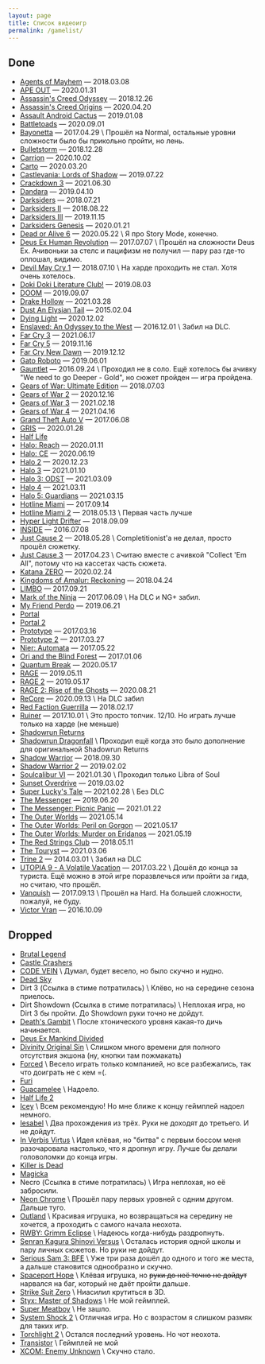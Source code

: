 ```yaml
---
layout: page
title: Список видеоигр
permalink: /gamelist/
---
```


## Done
- [Agents of Mayhem](http://store.steampowered.com/app/304530/Agents_of_Mayhem/) — 2018.03.08
- [APE OUT](https://store.steampowered.com/app/447150/APE_OUT/) — 2020.01.31
- [Assassin's Creed Odyssey](https://store.ubi.com/us/assassins-creed-odyssey-ultimate-edition/5afda8aa6b54a4271407a875.html?lang=en_US) — 2018.12.26
- [Assassin's Creed Origins](https://store.ubi.com/us/assassins-creed--origins-gold-edition/59245fb4adc724ef3f8b456e.html?lang=en_US&edition=Gold%20Edition) — 2020.04.20
- [Assault Android Cactus](http://store.steampowered.com/app/250110/Assault_Android_Cactus/) — 2019.01.08
- [Battletoads](https://www.xbox.com/en-US/games/battletoads) — 2020.09.01
- [Bayonetta](http://store.steampowered.com/app/460790/agecheck) — 2017.04.29 \\
  Прошёл на Normal, остальные уровни сложности было бы прикольно пройти, но лень.
- [Bulletstorm](https://store.steampowered.com/app/501590/Bulletstorm_Full_Clip_Edition/) — 2018.12.28
- [Carrion](https://www.microsoft.com/en-us/p/carrion/9npkknbj258v) — 2020.10.02
- [Carto](https://www.microsoft.com/en-us/p/carto/9nj2xxpjvdrd) — 2020.03.20
- [Castlevania: Lords of Shadow](https://store.steampowered.com/app/234080/Castlevania_Lords_of_Shadow__Ultimate_Edition/) — 2019.07.22
- [Crackdown 3](https://www.microsoft.com/en-us/p/crackdown-3/9nxr6469dm2p) — 2021.06.30
- [Dandara](https://store.steampowered.com/app/612390/Dandara/) — 2019.04.10
- [Darksiders](https://store.steampowered.com/app/462780/Darksiders_Warmastered_Edition/) — 2018.07.21
- [Darksiders II](https://store.steampowered.com/app/388410/Darksiders_II_Deathinitive_Edition/) — 2018.08.22
- [Darksiders III](https://store.steampowered.com/app/606280/Darksiders_III) — 2019.11.15
- [Darksiders Genesis](https://store.steampowered.com/app/710920/Darksiders_Genesis/) — 2020.01.21
- [Dead or Alive 6](https://store.steampowered.com/app/838380/DEAD_OR_ALIVE_6/) — 2020.05.22 \\
  Я про Story Mode, конечно.
- [Deus Ex Human Revolution](http://store.steampowered.com/app/238010/Deus_Ex_Human_Revolution__Directors_Cut/) — 2017.07.07 \\
Прошёл на сложности Deus Ex. Ачивоньки за стелс и пацифизм не получил — пару раз где-то оплошал, видимо.
- [Devil May Cry 1](https://store.steampowered.com/app/631510/Devil_May_Cry_HD_Collection/) — 2018.07.10 \\
На харде проходить не стал. Хотя очень хотелось.
- [Doki Doki Literature Club!](https://store.steampowered.com/app/698780/Doki_Doki_Literature_Club/) — 2019.08.03
- [DOOM](https://store.steampowered.com/app/379720/DOOM/) — 2019.09.07
- [Drake Hollow](https://www.microsoft.com/en-us/p/drake-hollow/9pgnggwbx1nr) — 2021.03.28
- [Dust An Elysian Tail](http://store.steampowered.com/app/236090/Dust_An_Elysian_Tail/) — 2015.02.04
- [Dying Light](https://www.microsoft.com/en-us/p/dying-light/bxn9lb6r3zpg) — 2020.12.02
- [Enslaved: An Odyssey to the West](http://store.steampowered.com/app/245280/ENSLAVED_Odyssey_to_the_West_Premium_Edition/) — 2016.12.01 \\
  Забил на DLC.
- [Far Cry 3](https://www.microsoft.com/en-us/p/far-cry-3-classic-edition/bv2zvp7pjzwl) — 2021.06.17
- [Far Cry 5](https://store.ubi.com/us/far-cry--5/591567f6ca1a6460388b456a.html?lang=en_US) — 2019.11.16
- [Far Cry New Dawn](https://store.ubi.com/us/far-cry-new-dawn/5bf319696b54a4ddc91e8843.html) — 2019.12.12
- [Gato Roboto](https://store.steampowered.com/app/916730/Gato_Roboto/) — 2019.06.01
- [Gauntlet](http://store.steampowered.com/app/258970/Gauntlet_Slayer_Edition/) — 2016.09.24 \\
  Проходил не в соло. Ещё хотелось бы ачивку "We need to go Deeper - Gold", но сюжет пройден — игра пройдена.
- [Gears of War: Ultimate Edition](https://www.microsoft.com/en-us/p/gears-of-war-ultimate-edition/bqt21vxfs52f) — 2018.07.03
- [Gears of War 2](https://www.microsoft.com/en-us/p/gears-of-war-2/c1sdbnrfxt1d) — 2020.12.16
- [Gears of War 3](https://www.microsoft.com/en-us/p/gears-of-war-3/bpkdqssfq9wv) — 2021.02.18
- [Gears of War 4](https://www.microsoft.com/en-us/p/gears-of-war-4/9nblggh4pbbm) — 2021.04.16
- [Grand Theft Auto V](http://store.steampowered.com/app/271590/Grand_Theft_Auto_V/) — 2017.06.08
- [GRIS](https://store.steampowered.com/app/683320/GRIS/) — 2020.01.28
- [Half Life](http://store.steampowered.com/app/70/HalfLife/)
- [Halo: Reach](https://store.steampowered.com/app/1064220/Halo_Reach/) — 2020.01.11
- [Halo: CE](https://store.steampowered.com/app/1064221/Halo_Combat_Evolved_Anniversary/) — 2020.06.19
- [Halo 2](https://www.microsoft.com/en-us/p/halo-2-anniversary/9mwmbq1gnk6k) — 2020.12.23
- [Halo 3](https://www.microsoft.com/en-us/p/halo-3/9nn5x5kw23vt) — 2021.01.10
- [Halo 3: ODST](https://www.microsoft.com/en-us/p/halo-3-odst/9p6vzcrgxfmx) — 2021.03.09
- [Halo 4](https://www.microsoft.com/en-us/p/halo-4/9p8cfxzh93ck) — 2021.03.11
- [Halo 5: Guardians](https://www.microsoft.com/en-us/p/halo-5-guardians/brrc2bp0g9p0) — 2021.03.15
- [Hotline Miami](http://store.steampowered.com/app/219150/Hotline_Miami/) — 2017.09.14
- [Hotline Miami 2](http://store.steampowered.com/app/274170/Hotline_Miami_2_Wrong_Number/) — 2018.05.13 \\
  Первая часть лучше
- [Hyper Light Drifter](https://store.steampowered.com/app/257850/Hyper_Light_Drifter/) — 2018.09.09
- [INSIDE](http://store.steampowered.com/app/304430/INSIDE/) — 2016.07.08
- [Just Cause 2](https://store.steampowered.com/app/8190/Just_Cause_2/) — 2018.05.28 \\
  Completitionist'а не делал, просто прошёл сюжетку.
- [Just Cause 3](https://store.steampowered.com/app/225540/Just_Cause_3/) — 2017.04.23 \\
  Считаю вместе с ачивкой "Collect 'Em All", потому что на кассетах часть сюжета.
- [Katana ZERO](https://store.steampowered.com/app/460950/Katana_ZERO/) — 2020.02.24
- [Kingdoms of Amalur: Reckoning](http://store.steampowered.com/app/102500/Kingdoms_of_Amalur_Reckoning/) — 2018.04.24
- [LIMBO](http://store.steampowered.com/app/48000/LIMBO/) — 2017.09.21
- [Mark of the Ninja](http://store.steampowered.com/app/214560/Mark_of_the_Ninja/) — 2017.06.09 \\
  На DLC и NG+ забил.
- [My Friend Perdo](https://store.steampowered.com/app/557340/My_Friend_Pedro/) — 2019.06.21
- [Portal](http://store.steampowered.com/app/400/Portal/)
- [Portal 2](http://store.steampowered.com/app/620/Portal_2/)
- [Prototype](http://store.steampowered.com/app/10150/Prototype/) — 2017.03.16
- [Prototype 2](http://store.steampowered.com/app/115320/Prototype_2/) — 2017.03.27
- [Nier: Automata](http://store.steampowered.com/app/524220/NieRAutomata/) — 2017.05.22
- [Ori and the Blind Forest](http://store.steampowered.com/app/387290/Ori_and_the_Blind_Forest_Definitive_Edition/) — 2017.01.06
- [Quantum Break](https://store.steampowered.com/app/474960/Quantum_Break/) — 2020.05.17
- [RAGE](https://store.steampowered.com/app/9200/RAGE/) — 2019.05.11
- [RAGE 2](https://store.steampowered.com/app/548570/RAGE_2/) — 2019.05.17
- [RAGE 2: Rise of the Ghosts](https://store.steampowered.com/app/548570/RAGE_2/) — 2020.08.21
- [ReCore](https://www.microsoft.com/en-us/p/recore/9nblggh1z6fq) — 2020.09.13 \\
  На DLC забил
- [Red Faction Guerrilla](http://store.steampowered.com/app/20500/Red_Faction_Guerrilla_Steam_Edition/) — 2018.02.17
- [Ruiner](http://store.steampowered.com/app/464060/RUINER/) — 2017.10.01 \\
  Это просто топчик. 12/10. Но играть лучше только на харде (не меньше)
- [Shadowrun Returns](http://store.steampowered.com/app/234650/Shadowrun_Returns/)
- [Shadowrun Dragonfall](http://store.steampowered.com/app/300550/Shadowrun_Dragonfall__Directors_Cut/) \\
  Проходил ещё когда это было дополнение для оригинальной Shadowrun Returns
- [Shadow Warrior](https://store.steampowered.com/app/233130/Shadow_Warrior/) — 2018.09.30
- [Shadow Warrior 2](https://store.steampowered.com/app/324800/Shadow_Warrior_2/) — 2019.02.02
- [Soulcalibur VI](https://www.microsoft.com/en-us/p/soulcalibur-vi/c3v22fqd8n84) — 2021.01.30 \\
  Проходил только Libra of Soul
- [Sunset Overdrive](https://store.steampowered.com/app/847370/Sunset_Overdrive/) — 2019.03.02
- [Super Lucky's Tale](https://www.microsoft.com/en-us/p/super-luckys-tale/9plmgfwcfz9g) — 2021.02.28 \\
  Без DLC
- [The Messenger](https://store.steampowered.com/app/764790/The_Messenger/) — 2019.06.20
- [The Messenger: Picnic Panic](https://www.microsoft.com/en-us/p/the-messenger-picnic-panic/9n420xndblfh) — 2021.01.22
- [The Outer Worlds](https://www.microsoft.com/en-us/p/the-outer-worlds/bvtkn6cq8w5f) — 2021.05.14
- [The Outer Worlds: Peril on Gorgon](https://www.microsoft.com/en-us/p/the-outer-worlds-peril-on-gorgon/9n14mstxdfkl) — 2021.05.17
- [The Outer Worlds: Murder on Eridanos](https://www.microsoft.com/en-us/p/the-outer-worlds-murder-on-eridanos/9p9m9qllphll) — 2021.05.19
- [The Red Strings Club](https://store.steampowered.com/app/589780/The_Red_Strings_Club/) — 2018.05.11
- [The Touryst](https://www.microsoft.com/en-us/p/the-touryst/9n9w1jk1x5qj) — 2021.03.06
- [Trine 2](http://store.steampowered.com/app/35720/Trine_2_Complete_Story/) — 2014.03.01 \\
  Забил на DLC
- [UTOPIA 9 - A Volatile Vacation](http://store.steampowered.com/app/405000/UTOPIA_9__A_Volatile_Vacation/) — 2017.03.22 \\
  Дошёл до конца за туриста. Ещё можно в этой игре поразвлечься или пройти за гида, но считаю, что прошёл.
- [Vanquish](http://store.steampowered.com/app/460810/Vanquish/) — 2017.09.13 \\
  Прошёл на Hard. На большей сложности, пожалуй, не буду.
- [Victor Vran](http://store.steampowered.com/app/345180/Victor_Vran_ARPG/) — 2016.10.09

## Dropped
- [Brutal Legend](http://store.steampowered.com/app/225260/Brutal_Legend/)
- [Castle Crashers](http://store.steampowered.com/app/204360/Castle_Crashers/)
- [CODE VEIN](https://store.steampowered.com/app/678960/CODE_VEIN/) \\
  Думал, будет весело, но было скучно и нудно.
- [Dead Sky](http://store.steampowered.com/app/259700/Dead_Sky/)
- Dirt 3 (Ссылка в стиме потратилась) \\
  Клёво, но на середине сезона приелось.
- Dirt Showdown (Ссылка в стиме потратилась) \\
  Неплохая игра, но Dirt 3 бы пройти. До Showdown руки точно не дойдут.
- [Death's Gambit](https://www.microsoft.com/en-us/p/deaths-gambit/9mv537xvlvxr) \\
  После хтонического уровня какая-то дичь начинается.
- [Deus Ex Mankind Divided](http://store.steampowered.com/app/337000/Deus_Ex_Mankind_Divided/)
- [Divinity Original Sin](http://store.steampowered.com/app/373420/Divinity_Original_Sin__Enhanced_Edition/) \\
  Слишком много времени для полного отсутствия экшона (ну, кнопки там пожмакать)
- [Forced](http://store.steampowered.com/app/249990/FORCED_Slightly_Better_Edition/) \\
  Весело играть только компанией, но все разбежались, так что доиграть не с кем =(.
- [Furi](http://store.steampowered.com/app/423230/Furi/)
- [Guacamelee](http://store.steampowered.com/app/275390/Guacamelee_Super_Turbo_Championship_Edition/) \\
  Надоело.
- [Half Life 2](http://store.steampowered.com/app/220/HalfLife_2/)
- [Icey](http://store.steampowered.com/app/553640/ICEY/) \\
  Всем рекомендую! Но мне ближе к концу геймплей надоел немного.
- [Iesabel](http://store.steampowered.com/app/248710/Iesabel/) \\
  Два прохождения из трёх. Руки не доходят до третьего. И не дойдут.
- [In Verbis Virtus](http://store.steampowered.com/app/242840/In_Verbis_Virtus/) \\
  Идея клёвая, но "битва" с первым боссом меня разочаровала настолько, что я дропнул игру. Лучше бы делали головоломки до конца игры.
- [Killer is Dead](https://store.steampowered.com/app/261110/Killer_is_Dead__Nightmare_Edition/)
- [Magicka](http://store.steampowered.com/app/42910/Magicka/)
- Necro (Ссылка в стиме потратилась) \\
  Игра неплохая, но её забросили.
- [Neon Chrome](http://store.steampowered.com/app/428750/Neon_Chrome/) \\
  Прошёл пару первых уровней с одним другом. Дальше туго.
- [Outland](http://store.steampowered.com/app/305050/Outland/) \\
  Красивая игрушка, но возвращаться на середину не хочется, а проходить с самого начала неохота.
- [RWBY: Grimm Eclipse](http://store.steampowered.com/app/418340/RWBY_Grimm_Eclipse/) \\
  Надеюсь когда-нибудь раздропнуть.
- [Senran Kagura Shinovi Versus](http://store.steampowered.com/app/411830/SENRAN_KAGURA_SHINOVI_VERSUS/) \\
  Осталась история одной школы и пару личных сюжетов. Но руки не дойдут.
- [Serious Sam 3: BFE](http://store.steampowered.com/app/41070/Serious_Sam_3_BFE/) \\
  Уже три раза дошёл до одного и того же места, а дальше становится однообразно и скучно.
- [Spaceport Hope](http://store.steampowered.com/app/394540/Spaceport_Hope/) \\
  Клёвая игрушка, но ~~руки до неё точно не дойдут~~ нарвался на баг, который не даёт пройти дальше.
- [Strike Suit Zero](http://store.steampowered.com/app/209540/Strike_Suit_Zero/) \\
  Ниасилил крутиться в 3D.
- [Styx: Master of Shadows](http://store.steampowered.com/app/242640/Styx_Master_of_Shadows/) \\
  Не мой геймплей.
- [Super Meatboy](http://store.steampowered.com/app/40800/Super_Meat_Boy/) \\
  Не зашло.
- [System Shock 2](http://store.steampowered.com/app/238210/System_Shock_2/) \\
  Отличная игра. Но с возрастом я слишком размяк для таких игр.
- [Torchlight 2](http://store.steampowered.com/app/200710/Torchlight_II/) \\
  Остался последний уровень. Но чот неохота.
- [Transistor](http://store.steampowered.com/app/237930/Transistor/) \\
  Геймплей не мой
- [XCOM: Enemy Unknown](http://store.steampowered.com/app/200510/XCOM_Enemy_Unknown/) \\
  Скучно стало.
